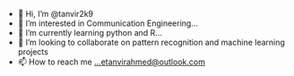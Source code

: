 - 👋 Hi, I’m @tanvir2k9
- 👀 I’m interested in Communication Engineering...
- 🌱 I’m currently learning python and R...
- 💞️ I’m looking to collaborate on pattern recognition and machine learning projects
- 📫 How to reach me ...etanvirahmed@outlook.com

<!---
tanvir2k9/tanvir2k9 is a ✨ special ✨ repository because its `README.md` (this file) appears on your GitHub profile.
You can click the Preview link to take a look at your changes.
--->
